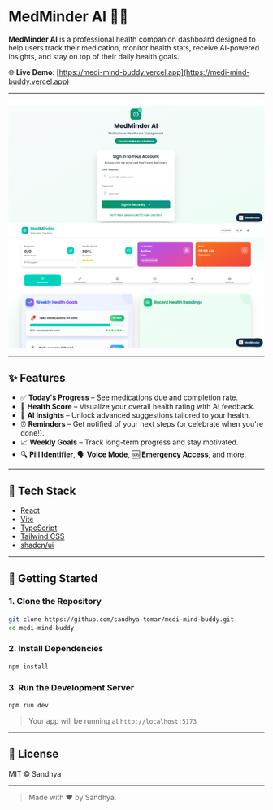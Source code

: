 # MedMinder AI 💊🧠

**MedMinder AI** is a professional health companion dashboard designed to help users track their medication, monitor health stats, receive AI-powered insights, and stay on top of their daily health goals.

🌐 **Live Demo**: [https://medi-mind-buddy.vercel.app](https://medi-mind-buddy.vercel.app)

---

![Screenshot](./Screenshot1.png)
![Screenshot](./Screenshot2.png)

---

## ✨ Features

- ✅ **Today's Progress** – See medications due and completion rate.
- 💯 **Health Score** – Visualize your overall health rating with AI feedback.
- 🧠 **AI Insights** – Unlock advanced suggestions tailored to your health.
- ⏰ **Reminders** – Get notified of your next steps (or celebrate when you're done!).
- 📈 **Weekly Goals** – Track long-term progress and stay motivated.
- 🔍 **Pill Identifier**, 🗣️ **Voice Mode**, 🆘 **Emergency Access**, and more.

---

## 🚀 Tech Stack

- [React](https://reactjs.org/)
- [Vite](https://vitejs.dev/)
- [TypeScript](https://www.typescriptlang.org/)
- [Tailwind CSS](https://tailwindcss.com/)
- [shadcn/ui](https://ui.shadcn.com/)

---

## 🧪 Getting Started

### 1. Clone the Repository

```bash
git clone https://github.com/sandhya-tomar/medi-mind-buddy.git
cd medi-mind-buddy
```

### 2. Install Dependencies

```bash
npm install
```

### 3. Run the Development Server

```bash
npm run dev
```

> Your app will be running at `http://localhost:5173`

---

## 📄 License

MIT © Sandhya

---

> Made with ❤️ by Sandhya.

